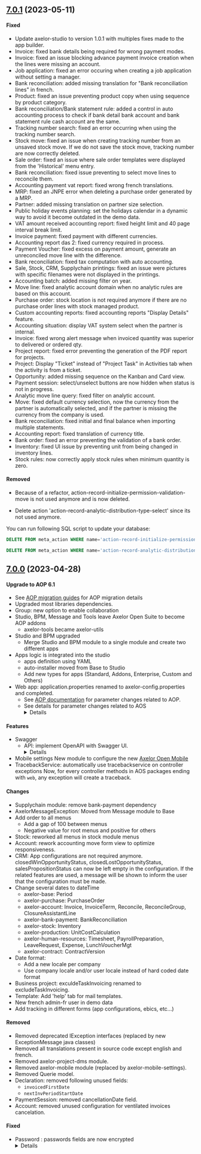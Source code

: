 ## [7.0.1] (2023-05-11)

#### Fixed

* Update axelor-studio to version 1.0.1 with multiples fixes made to the app builder.
* Invoice: fixed bank details being required for wrong payment modes.
* Invoice: fixed an issue blocking advance payment invoice creation when the lines were missing an account.
* Job application: fixed an error occuring when creating a job application without setting a manager.
* Bank reconciliation: added missing translation for "Bank reconciliation lines" in french.
* Product: fixed an issue preventing product copy when using sequence by product category.
* Bank reconciliation/Bank statement rule: added a control in auto accounting process to check if bank detail bank account and bank statement rule cash account are the same.
* Tracking number search: fixed an error occurring when using the tracking number search.
* Stock move: fixed an issue when creating tracking number from an unsaved stock move. If we do not save the stock move, tracking number are now correctly deleted.
* Sale order: fixed an issue where sale order templates were displayed from the 'Historical' menu entry.
* Bank reconciliation: fixed issue preventing to select move lines to reconcile them. 
* Accounting payment vat report: fixed wrong french translations.
* MRP: fixed an JNPE error when deleting a purchase order generated by a MRP.
* Partner: added missing translation on partner size selection.
* Public holiday events planning: set the holidays calendar in a dynamic way to avoid it become outdated in the demo data.
* VAT amount received accounting report: fixed height limit and 40 page interval break limit.
* Invoice payment: fixed payment with different currencies.
* Accounting report das 2: fixed currency required in process.
* Payment Voucher: fixed excess on payment amount, generate an unreconciled move line with the difference.
* Bank reconciliation: fixed tax computation with auto accounting.
* Sale, Stock, CRM, Supplychain printings: fixed an issue were pictures with specific filenames were not displayed in the printings.
* Accounting batch: added missing filter on year.
* Move line: fixed analytic account domain when no analytic rules are based on this account.
* Purchase order: stock location is not required anymore if there are no purchase order lines with stock managed product.
* Custom accounting reports: fixed accounting reports "Display Details" feature.
* Accounting situation: display VAT system select when the partner is internal.
* Invoice: fixed wrong alert message when invoiced quantity was superior to delivered or ordered qty.
* Project report: fixed error preventing the generation of the PDF report for projects.
* Project: Display "Ticket" instead of "Project Task" in Activities tab when the activity is from a ticket.
* Opportunity: added missing sequence on the Kanban and Card view.
* Payment session: select/unselect buttons are now hidden when status is not in progress.
* Analytic move line query: fixed filter on analytic account.
* Move: fixed default currency selection, now the currency from the partner is automatically selected, and if the partner is missing the currency from the company is used.
* Bank reconciliation: fixed initial and final balance when importing multiple statements.
* Accounting report: fixed translation of currency title.
* Bank order: fixed an error preventing the validation of a bank order.
* Inventory: fixed UI issue by preventing unit from being changed in inventory lines.
* Stock rules: now correctly apply stock rules when minimum quantity is zero.

#### Removed

* Because of a refactor, action-record-initialize-permission-validation-move is not used anymore and is now deleted.

* Delete action 'action-record-analytic-distribution-type-select' since its not used anymore.

You can run following SQL script to update your database:

```sql
DELETE FROM meta_action WHERE name='action-record-initialize-permission-validation-move';

DELETE FROM meta_action WHERE name='action-record-analytic-distribution-type-select';
```


## [7.0.0] (2023-04-28)


#### Upgrade to AOP 6.1

* See [AOP migration guides](https://docs.axelor.com/adk/6.1/migrations.html) for AOP migration details
* Upgraded most libraries dependencies.
* Group: new option to enable collaboration
* Studio, BPM, Message and Tools leave Axelor Open Suite to become AOP addons
    * axelor-tools became axelor-utils
* Studio and BPM upgraded
    * Merge Studio and BPM module to a single module and create two different apps
* Apps logic is integrated into the studio
    * apps definition using YAML
    * auto-installer moved from Base to Studio
    * Add new types for apps (Standard, Addons, Enterprise, Custom and Others)
* Web app: application.properties renamed to axelor-config.properties and completed.
    * See [AOP documentation](https://docs.axelor.com/adk/latest/migrations/migration-6.0.html#configurations-naming) for parameter changes related to AOP.
    *  See details for parameter changes related to AOS
        <details>
        `aos.api.enable` is renamed `utils.api.enable` and is now true by default.
        `aos.apps.install-apps` is renamed `studio.apps.install`
        `axelor.report.use.embedded.engine` is renamed `reports.aos.use-embedded-engine`
        `axelor.report.engine` is renamed `reports.aos.external-engine`
        `axelor.report.resource.path` is renamed `reports.aos.resource-path`
        </details>

#### Features

* Swagger
    * API: implement OpenAPI with Swagger UI.
        <details>
            Complete the properties `aos.swagger.enable` and `aos.swagger.resource-packages` in the axelor-config.properties to enable the API documentation menu in Technical maintenance.
        </details>
* Mobile settings
New module to configure the new [Axelor Open Mobile](https://github.com/axelor/axelor-mobile)
* TracebackService: automatically use tracebackservice on controller exceptions
Now, for every controller methods in AOS packages ending with `web`, any
exception will create a traceback.

#### Changes

* Supplychain module: remove bank-payment dependency
* AxelorMessageException: Moved from Message module to Base
* Add order to all menus
    * Add a gap of 100 between menus
    * Negative value for root menus and positive for others
* Stock: reworked all menus in stock module menus
* Account: rework accounting move form view to optimize responsiveness.
* CRM: App configurations are not required anymore.
closedWinOpportunityStatus, closedLostOpportunityStatus, salesPropositionStatus can now be left empty in the configuration. If the related features are used, a message will be shown to inform the user that the configuration must be made.
* Change several dates to dateTime
    * axelor-base: Period
    * axelor-purchase: PurchaseOrder
    * axelor-account: Invoice, InvoiceTerm, Reconcile, ReconcileGroup, ClosureAssistantLine
    * axelor-bank-payment: BankReconciliation
    * axelor-stock: Inventory
    * axelor-production: UnitCostCalculation
    * axelor-human-resources: Timesheet, PayrollPreparation, LeaveRequest, Expense, LunchVoucherMgt
    * axelor-contract: ContractVersion
* Date format:
    * Add a new locale per company
    * Use company locale and/or user locale instead of hard coded date format
* Business project: exculdeTaskInvoicing renamed to excludeTaskInvoicing.
* Template: Add 'help' tab for mail templates.
* New french admin-fr user in demo data
* Add tracking in different forms (app configurations, ebics, etc...)

#### Removed

* Removed deprecated IException interfaces (replaced by new ExceptionMessage java classes)
* Removed all translations present in source code except english and french.
* Removed axelor-project-dms module.
* Removed axelor-mobile module (replaced by axelor-mobile-settings).
* Removed Querie model.
* Declaration: removed following unused fields:
    * `invoicedFirstDate`
    * `nextInvPeriodStartDate`
* PaymentSession: removed cancellationDate field.
* Account: removed unused configuration for ventilated invoices cancelation.

#### Fixed

* Password : passwords fields are now encrypted
    <details>
        Concerned models : Ebics User, Calendar and Partner.
        You can now encrypt old fields by using this task :
        `gradlew database --encrypt`
    </details>


[7.0.1]: https://github.com/axelor/axelor-open-suite/compare/v7.0.0...v7.0.1
[7.0.0]: https://github.com/axelor/axelor-open-suite/compare/v6.5.7...v7.0.0
